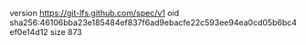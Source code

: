 version https://git-lfs.github.com/spec/v1
oid sha256:46106bba23e185484ef837f6ad9ebacfe22c593ee94ea0cd05b6bc4ef0e14d12
size 873
